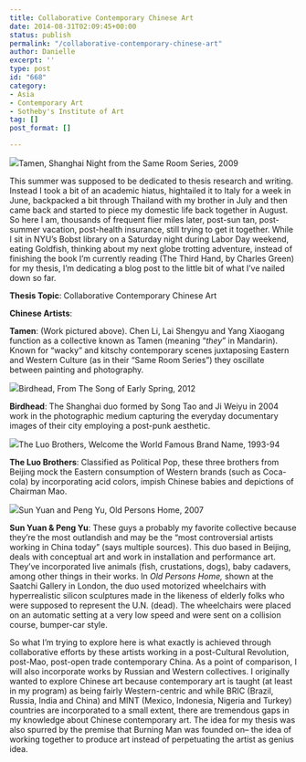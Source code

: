 ```yaml
---
title: Collaborative Contemporary Chinese Art
date: 2014-08-31T02:09:45+00:00
status: publish
permalink: "/collaborative-contemporary-chinese-art"
author: Danielle
excerpt: ''
type: post
id: "668"
category:
- Asia
- Contemporary Art
- Sotheby's Institute of Art
tag: []
post_format: []

---
```

![](https://farm6.staticflickr.com/5564/14870287609_2345ce958e_z.jpg)Tamen, Shanghai Night from the Same Room Series, 2009

This summer was supposed to be dedicated to thesis research and writing. Instead I took a bit of an academic hiatus, hightailed it to Italy for a week in June, backpacked a bit through Thailand with my brother in July and then came back and started to piece my domestic life back together in August. So here I am, thousands of frequent flier miles later, post-sun tan, post-summer vacation, post-health insurance, still trying to get it together. While I sit in NYU’s Bobst library on a Saturday night during Labor Day weekend, eating Goldfish, thinking about my next globe trotting adventure, instead of finishing the book I’m currently reading (The Third Hand, by Charles Green) for my thesis, I’m dedicating a blog post to the little bit of what I’ve nailed down so far.

**Thesis Topic**: Collaborative Contemporary Chinese Art

**Chinese Artists**:

**Tamen**: (Work pictured above). Chen Li, Lai Shengyu and Yang Xiaogang function as a collective known as Tamen (meaning “_they_” in Mandarin). Known for “wacky” and kitschy contemporary scenes juxtaposing Eastern and Western Culture (as in their “Same Room Series”) they oscillate between painting and photography.

  
![](https://farm6.staticflickr.com/5568/15085410491_5bb256ea86_z.jpg)Birdhead, From The Song of Early Spring, 2012

**Birdhead**: The Shanghai duo formed by Song Tao and Ji Weiyu in 2004 work in the photographic medium capturing the everyday documentary images of their city employing a post-punk aesthetic.

![](https://farm4.staticflickr.com/3865/15065531386_18d0b5926b_z.jpg)The Luo Brothers, Welcome the World Famous Brand Name, 1993-94

**The Luo Brothers**: Classified as Political Pop, these three brothers from Beijing mock the Eastern consumption of Western brands (such as Coca-cola) by incorporating acid colors, impish Chinese babies and depictions of Chairman Mao.

  
![](https://farm4.staticflickr.com/3887/14901940510_f246dbe5d5_z.jpg)Sun Yuan and Peng Yu, Old Persons Home, 2007

**Sun Yuan & Peng Yu**: These guys a probably my favorite collective because they’re the most outlandish and may be the “most controversial artists working in China today” (says multiple sources). This duo based in Beijing, deals with conceptual art and work in installation and performance art. They’ve incorporated live animals (fish, crustations, dogs), baby cadavers, among other things in their works. In _Old Persons Home,_ shown at the Saatchi Gallery in London, the duo used motorized wheelchairs with hyperrealistic silicon sculptures made in the likeness of elderly folks who were supposed to represent the U.N. (dead). The wheelchairs were placed on an automatic setting at a very low speed and were sent on a collision course, bumper-car style.

So what I’m trying to explore here is what exactly is achieved through collaborative efforts by these artists working in a post-Cultural Revolution, post-Mao, post-open trade contemporary China. As a point of comparison, I will also incorporate works by Russian and Western collectives. I originally wanted to explore Chinese art because contemporary art is taught (at least in my program) as being fairly Western-centric and while BRIC (Brazil, Russia, India and China) and MINT (Mexico, Indonesia, Nigeria and Turkey) countries are incorporated to a small extent, there are tremendous gaps in my knowledge about Chinese contemporary art. The idea for my thesis was also spurred by the premise that Burning Man was founded on– the idea of working together to produce art instead of perpetuating the artist as genius idea.
